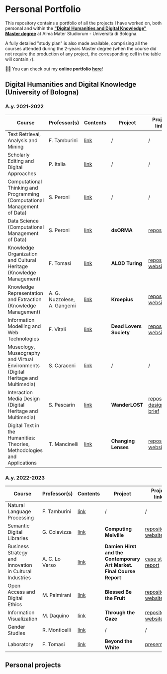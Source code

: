 # Personal Portfolio
This repository contains a portfolio of all the projects I have worked on, both personal and within the [**"Digital Humanities and Digital Knowledge" Master degree**](https://corsi.unibo.it/2cycle/DigitalHumanitiesKnowledge) at Alma Mater Studiorum - Università di Bologna.

A fully detailed "study plan" is also made available, comprising all the courses attended during the 2-years Master degree (when the course did not require the production of any project, the corresponding cell in the table will contain `/`).

👨‍💻 You can check out my **online portfolio** [**here**](https://orsolamborrini.github.io/omb-portfolio/)!

## Digital Humanities and Digital Knowledge (University of Bologna)
### A.y. 2021-2022
Course | Professor(s) | Contents | Project | Project links
--- | --- | --- | --- | ---
Text Retrieval, Analysis and Mining | F. Tamburini | [link](https://www.unibo.it/en/teaching/course-unit-catalogue/course-unit/2021/424633) | / | /
Scholarly Editing and Digital Approaches | P. Italia | [link](https://www.unibo.it/en/teaching/course-unit-catalogue/course-unit/2021/424632) | / | /
Computational Thinking and Programming (Computational Management of Data) | S. Peroni | [link](https://www.unibo.it/en/teaching/course-unit-catalogue/course-unit/2021/467045) | / | /
Data Science (Computational Management of Data) | S. Peroni | [link](https://www.unibo.it/en/teaching/course-unit-catalogue/course-unit/2021/467046) | **dsORMA** | [repository](https://github.com/OrsolaMBorrini/dsORMA)
Knowledge Organization and Cultural Heritage (Knowledge Management) | F. Tomasi | [link](https://www.unibo.it/en/teaching/course-unit-catalogue/course-unit/2021/454462) | **ALOD Turing** | [repository](https://github.com/AMT-legacy/ALODTuring), [website](https://amt-legacy.github.io/ALODTuring/)
Knowledge Representation and Extraction (Knowledge Management) | A. G. Nuzzolese, A. Gangemi | [link](https://www.unibo.it/en/teaching/course-unit-catalogue/course-unit/2021/454463) | **Kroepius** | [repository](https://github.com/digiMof/keGropius), [website](https://digimof.github.io/keGropius/)
Information Modelling and Web Technologies | F. Vitali | [link](https://www.unibo.it/en/teaching/course-unit-catalogue/course-unit/2021/454464) | **Dead Lovers Society** | [repository](https://github.com/deadloversociety/imwt22), [website](https://deadloversociety.github.io/imwt22/)
Museology, Museography and Virtual Environments (Digital Heritage and Multimedia) | S. Caraceni | [link](https://www.unibo.it/en/teaching/course-unit-catalogue/course-unit/2021/454471) | / | /
Interaction Media Design (Digital Heritage and Multimedia) | S. Pescarin | [link](https://www.unibo.it/en/teaching/course-unit-catalogue/course-unit/2021/454470) | **WanderLOST** | [repository](https://github.com/GinevraBotto/WanderLost), [design brief](https://github.com/GinevraBotto/WanderLost/blob/main/WL_DesignBrief.pdf)
Digital Text in the Humanities: Theories, Methodologies and Applications | T. Mancinelli | [link](https://www.unibo.it/en/teaching/course-unit-catalogue/course-unit/2021/424631) | **Changing Lenses** | [repository](https://github.com/digiMof/gbggold), [website](https://digimof.github.io/gbggold/)

### A.y. 2022-2023
Course | Professor(s) | Contents | Project | Project links
--- | --- | --- | --- | ---
Natural Language Processing | F. Tamburini | [link](https://www.unibo.it/en/teaching/course-unit-catalogue/course-unit/2022/443751) | / | /
Semantic Digital Libraries | G. Colavizza | [link](https://www.unibo.it/en/teaching/course-unit-catalogue/course-unit/2022/424786) | **Computing Melville** | [repository](https://github.com/OrsolaMBorrini/ComputingMelville), [website](https://orsolamborrini.github.io/ComputingMelville/)
Business Strategy and Innovation in Cultural Industries | A. C. Lo Verso | [link](https://www.unibo.it/en/teaching/course-unit-catalogue/course-unit/2022/424650) | **Damien Hirst and the Contemporary Art Market. Final Course Report** | [case study report](https://github.com/OrsolaMBorrini/PersonalPortfolio/blob/main/BorrinietAl_BusinessReport.pdf)
Open Access and Digital Ethics | M. Palmirani | [link](https://www.unibo.it/en/teaching/course-unit-catalogue/course-unit/2022/424645) | **Blessed Be the Fruit** | [repository](https://github.com/OrsolaMBorrini/blessedfruit), [website](https://orsolamborrini.github.io/blessedfruit/)
Information Visualization | M. Daquino | [link](https://www.unibo.it/en/teaching/course-unit-catalogue/course-unit/2022/467047) | **Through the Gaze**  | [repository](https://github.com/ahsanv101/ProjectGaze), [website](https://ahsanv101.github.io/ProjectGaze/)
Gender Studies | R. Monticelli | [link](https://www.unibo.it/en/teaching/course-unit-catalogue/course-unit/2022/402952) | / | /
Laboratory | F. Tomasi | [link](https://www.unibo.it/en/teaching/course-unit-catalogue/course-unit/2022/479323) | **Beyond the White** | [presentation](https://github.com/OrsolaMBorrini/PersonalPortfolio/blob/main/doc/BorriniBonifazi_BeyondtheWhite.pdf)

## Personal projects
